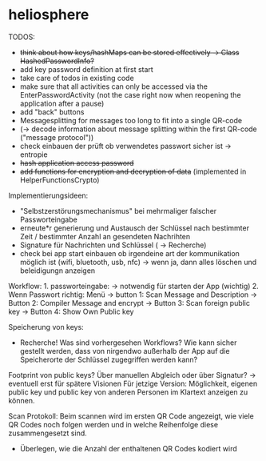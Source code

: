 # heliosphere

TODOS:

* ~~think about how keys/hashMaps can be stored effectively -> Class HashedPasswordInfo?~~
* add key password definition at first start
* take care of todos in existing code
* make sure that all activities can only be accessed via the EnterPasswordActivity (not the case right now when reopening the application after a pause)
* add "back" buttons
* Messagesplitting for messages too long to fit into a single QR-code 
* (-> decode information about message splitting within the first QR-code ("message protocol"))
* check einbauen der prüft ob verwendetes passwort sicher ist -> entropie
* ~~hash application access password~~
* ~~add functions for encryption and decryption of data~~ (implemented in HelperFunctionsCrypto)



Implementierungsideen:
* "Selbstzerstörungsmechanismus" bei mehrmaliger falscher Passworteingabe
* erneute*r generierung und Austausch der Schlüssel nach bestimmter Zeit / bestimmter Anzahl an gesendeten Nachrihten
* Signature für Nachrichten und Schlüssel ( -> Recherche)
* check bei app start einbauen ob irgendeine art der kommunikation möglich ist (wifi, bluetooth, usb, nfc) -> wenn ja, dann alles löschen und beleidigungn anzeigen

Workflow:
	1.	passworteingabe: 
       -> notwendig für starten der App (wichtig)
	2.	Wenn Passwort richtig: Menü
      -> button 1: Scan Message and Description
      -> Button 2: Compiler Message and encrypt
      -> Button 3: Scan foreign public key
      -> Button 4: Show Own Public key

Speicherung von keys:
* Recherche! Was sind vorhergesehen Workflows? Wie kann sicher gestellt werden, dass von nirgendwo außerhalb der App auf die Speicherorte der Schlüssel zugegriffen werden kann? 

Footprint von public keys? 
Über manuellen Abgleich oder über Signatur? 
-> eventuell erst für spätere Visionen
Für jetzige Version: Möglichkeit, eigenen public key und public key von anderen Personen im Klartext anzeigen zu können. 

Scan Protokoll:
Beim scannen wird im ersten QR Code angezeigt, wie viele QR Codes noch folgen werden und in welche Reihenfolge diese zusammengesetzt sind. 
* Überlegen, wie die Anzahl der enthaltenen QR Codes kodiert wird
